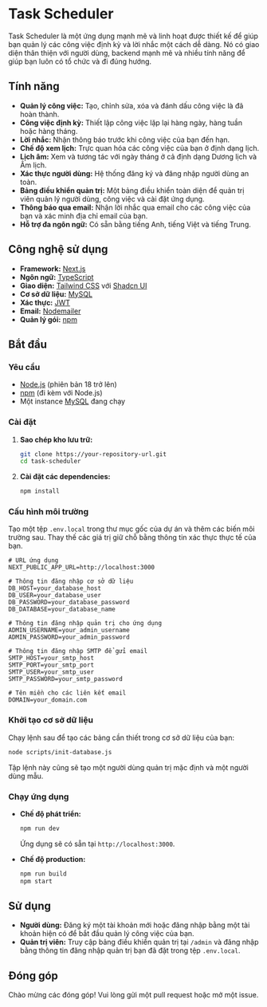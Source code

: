 # Task Scheduler

Task Scheduler là một ứng dụng mạnh mẽ và linh hoạt được thiết kế để giúp bạn quản lý các công việc định kỳ và lời nhắc một cách dễ dàng. Nó có giao diện thân thiện với người dùng, backend mạnh mẽ và nhiều tính năng để giúp bạn luôn có tổ chức và đi đúng hướng.

## Tính năng

-   **Quản lý công việc:** Tạo, chỉnh sửa, xóa và đánh dấu công việc là đã hoàn thành.
-   **Công việc định kỳ:** Thiết lập công việc lặp lại hàng ngày, hàng tuần hoặc hàng tháng.
-   **Lời nhắc:** Nhận thông báo trước khi công việc của bạn đến hạn.
-   **Chế độ xem lịch:** Trực quan hóa các công việc của bạn ở định dạng lịch.
-   **Lịch âm:** Xem và tương tác với ngày tháng ở cả định dạng Dương lịch và Âm lịch.
-   **Xác thực người dùng:** Hệ thống đăng ký và đăng nhập người dùng an toàn.
-   **Bảng điều khiển quản trị:** Một bảng điều khiển toàn diện để quản trị viên quản lý người dùng, công việc và cài đặt ứng dụng.
-   **Thông báo qua email:** Nhận lời nhắc qua email cho các công việc của bạn và xác minh địa chỉ email của bạn.
-   **Hỗ trợ đa ngôn ngữ:** Có sẵn bằng tiếng Anh, tiếng Việt và tiếng Trung.

## Công nghệ sử dụng

-   **Framework:** [Next.js](https://nextjs.org/)
-   **Ngôn ngữ:** [TypeScript](https://www.typescriptlang.org/)
-   **Giao diện:** [Tailwind CSS](https://tailwindcss.com/) với [Shadcn UI](https://ui.shadcn.com/)
-   **Cơ sở dữ liệu:** [MySQL](https://www.mysql.com/)
-   **Xác thực:** [JWT](https://jwt.io/)
-   **Email:** [Nodemailer](https://nodemailer.com/)
-   **Quản lý gói:** [npm](https://www.npmjs.com/)

## Bắt đầu

### Yêu cầu

-   [Node.js](https://nodejs.org/) (phiên bản 18 trở lên)
-   [npm](https://www.npmjs.com/) (đi kèm với Node.js)
-   Một instance [MySQL](https://www.mysql.com/) đang chạy

### Cài đặt

1.  **Sao chép kho lưu trữ:**
    ```bash
    git clone https://your-repository-url.git
    cd task-scheduler
    ```

2.  **Cài đặt các dependencies:**
    ```bash
    npm install
    ```

### Cấu hình môi trường

Tạo một tệp `.env.local` trong thư mục gốc của dự án và thêm các biến môi trường sau. Thay thế các giá trị giữ chỗ bằng thông tin xác thực thực tế của bạn.

```
# URL ứng dụng
NEXT_PUBLIC_APP_URL=http://localhost:3000

# Thông tin đăng nhập cơ sở dữ liệu
DB_HOST=your_database_host
DB_USER=your_database_user
DB_PASSWORD=your_database_password
DB_DATABASE=your_database_name

# Thông tin đăng nhập quản trị cho ứng dụng
ADMIN_USERNAME=your_admin_username
ADMIN_PASSWORD=your_admin_password

# Thông tin đăng nhập SMTP để gửi email
SMTP_HOST=your_smtp_host
SMTP_PORT=your_smtp_port
SMTP_USER=your_smtp_user
SMTP_PASSWORD=your_smtp_password

# Tên miền cho các liên kết email
DOMAIN=your_domain.com
```

### Khởi tạo cơ sở dữ liệu

Chạy lệnh sau để tạo các bảng cần thiết trong cơ sở dữ liệu của bạn:

```bash
node scripts/init-database.js
```

Tập lệnh này cũng sẽ tạo một người dùng quản trị mặc định và một người dùng mẫu.

### Chạy ứng dụng

-   **Chế độ phát triển:**
    ```bash
    npm run dev
    ```
    Ứng dụng sẽ có sẵn tại `http://localhost:3000`.

-   **Chế độ production:**
    ```bash
    npm run build
    npm start
    ```

## Sử dụng

-   **Người dùng:** Đăng ký một tài khoản mới hoặc đăng nhập bằng một tài khoản hiện có để bắt đầu quản lý công việc của bạn.
-   **Quản trị viên:** Truy cập bảng điều khiển quản trị tại `/admin` và đăng nhập bằng thông tin đăng nhập quản trị bạn đã đặt trong tệp `.env.local`.

## Đóng góp

Chào mừng các đóng góp! Vui lòng gửi một pull request hoặc mở một issue.